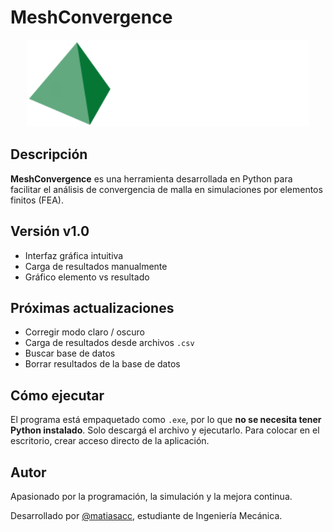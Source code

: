 # MeshConvergence

<p align="center">
  <img src="logo.png" width="450">
</p>

## Descripción

**MeshConvergence** es una herramienta desarrollada en Python para facilitar el análisis de convergencia de malla en simulaciones por elementos finitos (FEA). 

## Versión v1.0

- Interfaz gráfica intuitiva
- Carga de resultados manualmente
- Gráfico elemento vs resultado

## Próximas actualizaciones

- Corregir modo claro / oscuro
- Carga de resultados desde archivos `.csv`
- Buscar base de datos
- Borrar resultados de la base de datos


## Cómo ejecutar

El programa está empaquetado como `.exe`, por lo que **no se necesita tener Python instalado**. Solo descargá el archivo y ejecutarlo.
Para colocar en el escritorio, crear acceso directo de la aplicación.


## Autor
Apasionado por la programación, la simulación y la mejora continua.

Desarrollado por [@matiasacc](https://github.com/matiasacc), estudiante de Ingeniería Mecánica. 

